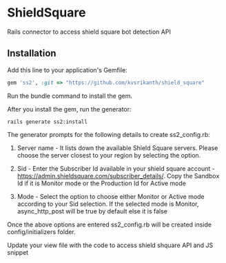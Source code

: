 # ShieldSquare

Rails connector to access shield square bot detection API

## Installation

Add this line to your application's Gemfile:

```ruby
gem 'ss2', :git => "https://github.com/kvsrikanth/shield_square"
```
Run the bundle command to install the gem.

After you install the gem, run the generator:

``` 
rails generate ss2:install
```

The generator prompts for the following details to create ss2_config.rb:

1. Server name - It lists down the available Shield Square servers. Please choose the server closest to your region by selecting the option.

2. Sid - Enter the Subscriber Id available in your shield square account - https://admin.shieldsquare.com/subscriber_details/. Copy the Sandbox Id if it is Monitor mode or the Production Id for Active mode

3. Mode - Select the option to choose either Monitor or Active mode according to your Sid selection. If the selected mode is Monitor, async_http_post will be true by default else it is false

Once the above options are entered ss2_config.rb will be created inside config/initializers folder.

Update your view file with the code to access shield shquare API and JS snippet
